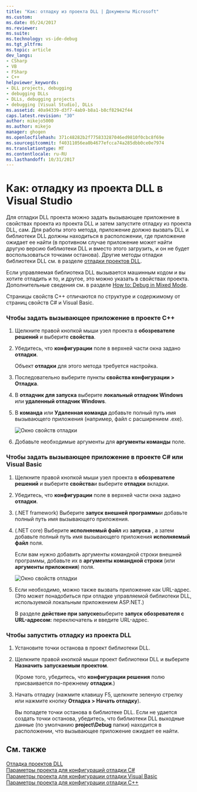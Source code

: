 ```yaml
---
title: "Как: отладку из проекта DLL | Документы Microsoft"
ms.custom: 
ms.date: 05/24/2017
ms.reviewer: 
ms.suite: 
ms.technology: vs-ide-debug
ms.tgt_pltfrm: 
ms.topic: article
dev_langs:
- CSharp
- VB
- FSharp
- C++
helpviewer_keywords:
- DLL projects, debugging
- debugging DLLs
- DLLs, debugging projects
- debugging [Visual Studio], DLLs
ms.assetid: 40a94339-d3f7-4ab9-b8a1-b8cf82942f44
caps.latest.revision: "30"
author: mikejo5000
ms.author: mikejo
manager: ghogen
ms.openlocfilehash: 371c48282b2f775833287046ed9810f0cbc8f69e
ms.sourcegitcommit: f40311056ea0b4677efcca74a285dbb0ce0e7974
ms.translationtype: MT
ms.contentlocale: ru-RU
ms.lasthandoff: 10/31/2017
---
```

# <a name="how-to-debug-from-a-dll-project-in-visual-studio"></a>Как: отладку из проекта DLL в Visual Studio
Для отладки DLL проекта можно задать вызывающее приложение в свойствах проекта из проекта DLL и затем запустите отладку из проекта DLL, сам. Для работы этого метода, приложение должно вызвать DLL и библиотеки DLL должны находиться в расположении, где приложение ожидает ее найти (в противном случае приложение может найти другую версию библиотеки DLL и вместо этого загрузить, и он не будет воспользоваться точками останова). Другие методы отладки библиотеки DLL см. в разделе [отладки проектов DLL](../debugger/debugging-dll-projects.md).
  
Если управляемая библиотека DLL вызывается машинным кодом и вы хотите отладить и то, и другое, это можно указать в свойствах проекта. Дополнительные сведения см. в разделе [How to: Debug in Mixed Mode](../debugger/how-to-debug-in-mixed-mode.md).   

Страницы свойств C++ отличаются по структуре и содержимому от страниц свойств C# и Visual Basic. 
  
### <a name="to-specify-the-calling-application-in-a-c-project"></a>Чтобы задать вызывающее приложение в проекте C++  
  
1.  Щелкните правой кнопкой мыши узел проекта в **обозревателе решений** и выберите **свойства**.  
  
2.  Убедитесь, что **конфигурации** поле в верхней части окна задано **отладки**. 

    Объект **отладки** для этого метода требуется настройка. 
  
3.  Последовательно выберите пункты **свойства конфигурации > Отладка**.  
  
4.  В **отладчик для запуска** выберите **локальный отладчик Windows** или **удаленный отладчик Windows**.  
  
5.  В **команда** или **Удаленная команда** добавьте полный путь имя вызывающего приложения (например, файл с расширением .exe).

    ![Окно свойств отладки](../debugger/media/dbg-debugging-properties-dll.png "DebuggingPropertiesWindow")  
  
6.  Добавьте необходимые аргументы для **аргументы команды** поле.  
  
### <a name="to-specify-the-calling-application-in-a-c-or-visual-basic-project"></a>Чтобы задать вызывающее приложение в проекте C# или Visual Basic  
  
1.  Щелкните правой кнопкой мыши узел проекта в **обозревателе решений** и выберите **свойства**и выберите **отладки** вкладки.

2.  Убедитесь, что **конфигурации** поле в верхней части окна задано **отладки**.

3.  (.NET framework) Выберите **запуск внешней программы**и добавьте полный путь имя вызывающего приложения.

4.  (.NET core) Выберите **исполняемый файл** из **запуска** , а затем добавьте полный путь имя вызывающего приложения **исполняемый файл** поля. 
  
     Если вам нужно добавить аргументы командной строки внешней программы, добавьте их в **аргументы командной строки** (или **аргументы приложения**) поля.

    ![Окно свойств отладки](../debugger/media/dbg-debugging-properties-dll-csharp.png "DebuggingPropertiesWindow") 

5.  Если необходимо, можно также вызвать приложение как URL-адрес. (Это может понадобиться при отладке управляемой библиотеки DLL, используемой локальным приложением ASP.NET.)  
  
     В разделе **действие при запуске**выберите **запуск обозревателя с URL-адресом:** переключатель и введите URL-адрес.
  
### <a name="to-start-debugging-from-the-dll-project"></a>Чтобы запустить отладку из проекта DLL  
  
1.  Установите точки останова в проект библиотеки DLL. 

2.  Щелкните правой кнопкой мыши проект библиотеки DLL и выберите **Назначить запускаемым проектом**. 

    (Кроме того, убедитесь, что **конфигурации решения** полю присваивается по-прежнему **отладки**.)   
  
3.  Начать отладку (нажмите клавишу F5, щелкните зеленую стрелку или нажмите кнопку **Отладка > Начать отладку**).

    Вы попадете точки останова в библиотеке DLL. Если не удается создать точки останова, убедитесь, что библиотеки DLL выходные данные (по умолчанию **project\Debug** папки) находится в расположении, что вызывающее приложение ожидает ее найти.
  
## <a name="see-also"></a>См. также  
 [Отладка проектов DLL](../debugger/debugging-dll-projects.md)   
 [Параметры проекта для конфигураций отладки C#](../debugger/project-settings-for-csharp-debug-configurations.md)   
 [Параметры проекта для конфигурации отладки Visual Basic](../debugger/project-settings-for-a-visual-basic-debug-configuration.md)   
 [Параметры проекта для конфигурации отладки C++](../debugger/project-settings-for-a-cpp-debug-configuration.md)